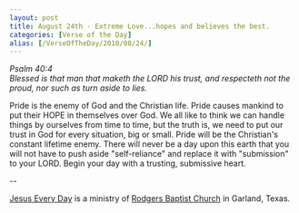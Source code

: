 ```yaml
---
layout: post
title: August 24th - Extreme Love...hopes and believes the best.
categories: [Verse of the Day]
alias: [/VerseOfTheDay/2010/08/24/]
---
```


_Psalm 40:4  
Blessed is that man that maketh the LORD his trust, and respecteth
not the proud, nor such as turn aside to lies._

Pride is the enemy of God and the Christian life. Pride causes
mankind to put their HOPE in themselves over God. We all like to
think we can handle things by ourselves from time to time, but the
truth is, we need to put our trust in God for every situation, big or
small. Pride will be the Christian's constant lifetime enemy. There
will never be a day upon this earth that you will not have to push
aside "self-reliance" and replace it with "submission" to your LORD.
Begin your day with a trusting, submissive heart.

 --

<a href=http://jesuseveryday.net>Jesus Every Day</a> is a ministry of <a href=http://rodgersbaptist.net>Rodgers Baptist Church</a> in Garland, Texas.
